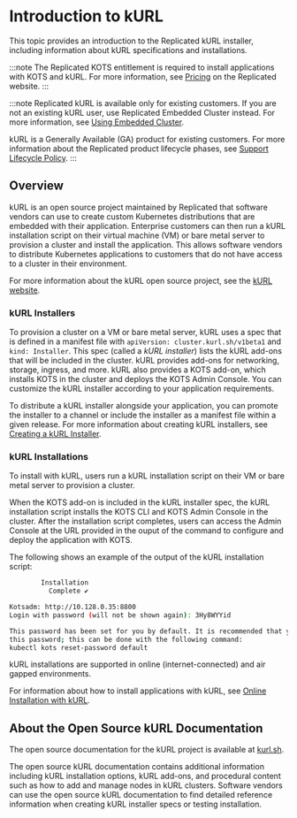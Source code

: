 # Introduction to kURL

This topic provides an introduction to the Replicated kURL installer, including information about kURL specifications and installations.

:::note
The Replicated KOTS entitlement is required to install applications with KOTS and kURL. For more information, see [Pricing](https://www.replicated.com/pricing) on the Replicated website.
:::

:::note
Replicated kURL is available only for existing customers. If you are not an existing kURL user, use Replicated Embedded Cluster instead. For more information, see [Using Embedded Cluster](/vendor/embedded-overview).

kURL is a Generally Available (GA) product for existing customers. For more information about the Replicated product lifecycle phases, see [Support Lifecycle Policy](/vendor/policies-support-lifecycle).
:::

## Overview

kURL is an open source project maintained by Replicated that software vendors can use to create custom Kubernetes distributions that are embedded with their application. Enterprise customers can then run a kURL installation script on their virtual machine (VM) or bare metal server to provision a cluster and install the application. This allows software vendors to distribute Kubernetes applications to customers that do not have access to a cluster in their environment.

For more information about the kURL open source project, see the [kURL website](https://kurl.sh).

### kURL Installers

To provision a cluster on a VM or bare metal server, kURL uses a spec that is defined in a manifest file with `apiVersion: cluster.kurl.sh/v1beta1` and `kind: Installer`. This spec (called a _kURL installer_) lists the kURL add-ons that will be included in the cluster. kURL provides add-ons for networking, storage, ingress, and more. kURL also provides a KOTS add-on, which installs KOTS in the cluster and deploys the KOTS Admin Console. You can customize the kURL installer according to your application requirements.

To distribute a kURL installer alongside your application, you can promote the installer to a channel or include the installer as a manifest file within a given release. For more information about creating kURL installers, see [Creating a kURL Installer](/vendor/packaging-embedded-kubernetes).

### kURL Installations

To install with kURL, users run a kURL installation script on their VM or bare metal server to provision a cluster.

When the KOTS add-on is included in the kURL installer spec, the kURL installation script installs the KOTS CLI and KOTS Admin Console in the cluster. After the installation script completes, users can access the Admin Console at the URL provided in the ouput of the command to configure and deploy the application with KOTS.

The following shows an example of the output of the kURL installation script:

```bash
        Installation
          Complete ✔

Kotsadm: http://10.128.0.35:8800
Login with password (will not be shown again): 3Hy8WYYid

This password has been set for you by default. It is recommended that you change
this password; this can be done with the following command:
kubectl kots reset-password default
```

kURL installations are supported in online (internet-connected) and air gapped environments.

For information about how to install applications with kURL, see [Online Installation with kURL](/enterprise/installing-kurl).

## About the Open Source kURL Documentation

The open source documentation for the kURL project is available at [kurl.sh](https://kurl.sh/docs/introduction/).

The open source kURL documentation contains additional information including kURL installation options, kURL add-ons, and procedural content such as how to add and manage nodes in kURL clusters. Software vendors can use the open source kURL documentation to find detailed reference information when creating kURL installer specs or testing installation.